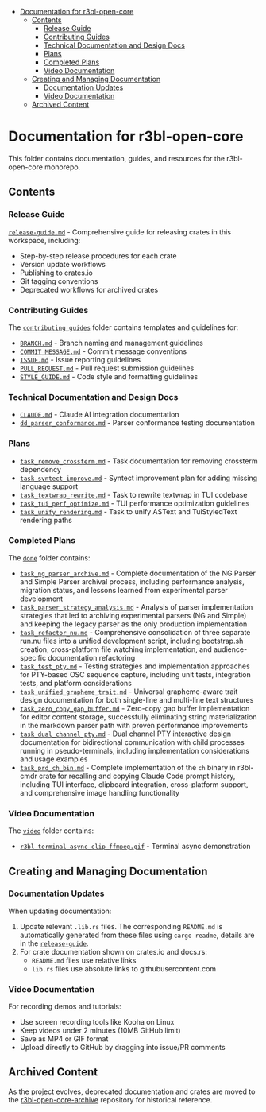 <!-- START doctoc generated TOC please keep comment here to allow auto update -->
<!-- DON'T EDIT THIS SECTION, INSTEAD RE-RUN doctoc TO UPDATE -->

- [Documentation for r3bl-open-core](#documentation-for-r3bl-open-core)
  - [Contents](#contents)
    - [Release Guide](#release-guide)
    - [Contributing Guides](#contributing-guides)
    - [Technical Documentation and Design Docs](#technical-documentation-and-design-docs)
    - [Plans](#plans)
    - [Completed Plans](#completed-plans)
    - [Video Documentation](#video-documentation)
  - [Creating and Managing Documentation](#creating-and-managing-documentation)
    - [Documentation Updates](#documentation-updates)
    - [Video Documentation](#video-documentation-1)
  - [Archived Content](#archived-content)

<!-- END doctoc generated TOC please keep comment here to allow auto update -->

# Documentation for r3bl-open-core

This folder contains documentation, guides, and resources for the r3bl-open-core monorepo.

## Contents

### Release Guide

[`release-guide.md`](release-guide.md) - Comprehensive guide for releasing crates in this workspace,
including:

- Step-by-step release procedures for each crate
- Version update workflows
- Publishing to crates.io
- Git tagging conventions
- Deprecated workflows for archived crates

### Contributing Guides

The [`contributing_guides`](contributing_guides) folder contains templates and guidelines for:

- [`BRANCH.md`](contributing_guides/BRANCH.md) - Branch naming and management guidelines
- [`COMMIT_MESSAGE.md`](contributing_guides/COMMIT_MESSAGE.md) - Commit message conventions
- [`ISSUE.md`](contributing_guides/ISSUE.md) - Issue reporting guidelines
- [`PULL_REQUEST.md`](contributing_guides/PULL_REQUEST.md) - Pull request submission guidelines
- [`STYLE_GUIDE.md`](contributing_guides/STYLE_GUIDE.md) - Code style and formatting guidelines

### Technical Documentation and Design Docs

- [`CLAUDE.md`](CLAUDE.md) - Claude AI integration documentation
- [`dd_parser_conformance.md`](dd_parser_conformance.md) - Parser conformance testing documentation

### Plans

- [`task_remove_crossterm.md`](task_remove_crossterm.md) - Task documentation for removing crossterm
  dependency
- [`task_syntect_improve.md`](task_syntect_improve.md) - Syntect improvement plan for adding missing
  language support
- [`task_textwrap_rewrite.md`](task_textwrap_rewrite.md) - Task to rewrite textwrap in TUI codebase
- [`task_tui_perf_optimize.md`](task_tui_perf_optimize.md) - TUI performance optimization guidelines
- [`task_unify_rendering.md`](task_unify_rendering.md) - Task to unify ASText and TuiStyledText
  rendering paths

### Completed Plans

The [`done`](done) folder contains:

- [`task_ng_parser_archive.md`](done/task_ng_parser_archive.md) - Complete documentation of the NG
  Parser and Simple Parser archival process, including performance analysis, migration status, and
  lessons learned from experimental parser development
- [`task_parser_strategy_analysis.md`](done/task_parser_strategy_analysis.md) - Analysis of parser
  implementation strategies that led to archiving experimental parsers (NG and Simple) and keeping
  the legacy parser as the only production implementation
- [`task_refactor_nu.md`](done/task_refactor_nu.md) - Comprehensive consolidation of three separate
  run.nu files into a unified development script, including bootstrap.sh creation, cross-platform
  file watching implementation, and audience-specific documentation refactoring
- [`task_test_pty.md`](done/task_test_pty.md) - Testing strategies and implementation approaches for
  PTY-based OSC sequence capture, including unit tests, integration tests, and platform
  considerations
- [`task_unified_grapheme_trait.md`](done/task_unified_grapheme_trait.md) - Universal grapheme-aware
  trait design documentation for both single-line and multi-line text structures
- [`task_zero_copy_gap_buffer.md`](done/task_zero_copy_gap_buffer.md) - Zero-copy gap buffer
  implementation for editor content storage, successfully eliminating string materialization in the
  markdown parser path with proven performance improvements
- [`task_dual_channel_pty.md`](done/task_dual_channel_pty.md) - Dual channel PTY interactive design
  documentation for bidirectional communication with child processes running in pseudo-terminals,
  including implementation considerations and usage examples
- [`task_prd_ch_bin.md`](done/task_prd_ch_bin.md) - Complete implementation of the `ch` binary
  in r3bl-cmdr crate for recalling and copying Claude Code prompt history, including TUI interface,
  clipboard integration, cross-platform support, and comprehensive image handling functionality

### Video Documentation

The [`video`](video) folder contains:

- [`r3bl_terminal_async_clip_ffmpeg.gif`](video/r3bl_terminal_async_clip_ffmpeg.gif) - Terminal
  async demonstration

## Creating and Managing Documentation

### Documentation Updates

When updating documentation:

1. Update relevant `.lib.rs` files. The corresponding `README.md` is automatically generated from
   these files using `cargo readme`, details are in the [`release-guide`](release-guide.md).
2. For crate documentation shown on crates.io and docs.rs:
   - `README.md` files use relative links
   - `lib.rs` files use absolute links to githubusercontent.com

### Video Documentation

For recording demos and tutorials:

- Use screen recording tools like Kooha on Linux
- Keep videos under 2 minutes (10MB GitHub limit)
- Save as MP4 or GIF format
- Upload directly to GitHub by dragging into issue/PR comments

## Archived Content

As the project evolves, deprecated documentation and crates are moved to the
[r3bl-open-core-archive](https://github.com/r3bl-org/r3bl-open-core-archive) repository for
historical reference.

